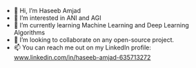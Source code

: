 - 👋 Hi, I’m Haseeb Amjad
- 👀 I’m interested in ANI and AGI
- 🌱 I’m currently learning Machine Learning and Deep Learning Algorithms
- 💞️ I’m looking to collaborate on any open-source project.
- 📫 You can reach me out on my LinkedIn profile: www.linkedin.com/in/haseeb-amjad-635713272 

<!---
hsb42/hsb42 is a ✨ special ✨ repository because its `README.md` (this file) appears on your GitHub profile.
You can click the Preview link to take a look at your changes.
--->
